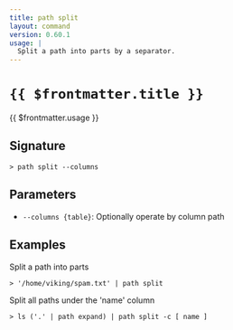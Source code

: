 ```yaml
---
title: path split
layout: command
version: 0.60.1
usage: |
  Split a path into parts by a separator.
---
```


# `{{ $frontmatter.title }}`

<div style='white-space: pre-wrap;'>{{ $frontmatter.usage }}</div>

## Signature

`> path split --columns`

## Parameters

- `--columns {table}`: Optionally operate by column path

## Examples

Split a path into parts

```shell
> '/home/viking/spam.txt' | path split
```

Split all paths under the 'name' column

```shell
> ls ('.' | path expand) | path split -c [ name ]
```
